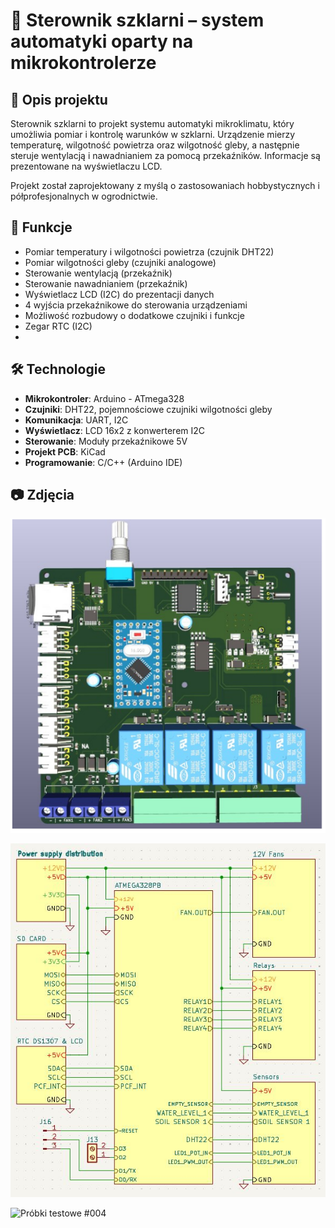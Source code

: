 
# 🌿 Sterownik szklarni – system automatyki oparty na mikrokontrolerze

## 📌 Opis projektu
Sterownik szklarni to projekt systemu automatyki mikroklimatu, który umożliwia pomiar i kontrolę warunków w szklarni. Urządzenie mierzy temperaturę, wilgotność powietrza oraz wilgotność gleby, a następnie steruje wentylacją i nawadnianiem za pomocą przekaźników. Informacje są prezentowane na wyświetlaczu LCD.

Projekt został zaprojektowany z myślą o zastosowaniach hobbystycznych i półprofesjonalnych w ogrodnictwie.

## 🧠 Funkcje
- Pomiar temperatury i wilgotności powietrza (czujnik DHT22)
- Pomiar wilgotności gleby (czujniki analogowe)
- Sterowanie wentylacją (przekaźnik)
- Sterowanie nawadnianiem (przekaźnik)
- Wyświetlacz LCD (I2C) do prezentacji danych
- 4 wyjścia przekaźnikowe do sterowania urządzeniami
- Możliwość rozbudowy o dodatkowe czujniki i funkcje
- Zegar RTC (I2C)
- 
## 🛠️ Technologie
- **Mikrokontroler**: Arduino - ATmega328
- **Czujniki**: DHT22, pojemnościowe czujniki wilgotności gleby
- **Komunikacja**: UART, I2C
- **Wyświetlacz**: LCD 16x2 z konwerterem I2C
- **Sterowanie**: Moduły przekaźnikowe 5V
- **Projekt PCB**: KiCad
- **Programowanie**: C/C++ (Arduino IDE)

## 📷 Zdjęcia
![Płytka PCB](images/greenhouse_MJR.PNG)

![Schemat blokowy](images/photo1.JPG)

![Próbki testowe #004](images/photo2.JPG)








